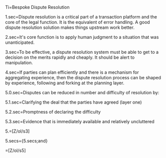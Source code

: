 Ti=Bespoke Dispute Resolution

1.sec=Dispute resolution is a critical part of a transaction platform and the core of the legal function.  It is the equivalent of error handling.  A good dispute resolution solution makes things upstream work better.

2.sec=It's core function is to apply human judgment to a situation that was unanticipated.

3.sec=To be effective, a dispute resolution system must be able to get to a decision on the merits rapidly and cheaply.  It should be alert to manipulation.

4.sec=If parties can plan efficiently and there is a mechanism for aggregating experience, then the dispute resolution process can be shaped by experience, following and forking at the planning layer.

5.0.sec=Disputes can be reduced in number and difficulty of resolution by:

5.1.sec=Clarifying the deal that the parties have agreed (layer one)

5.2.sec=Promptness of declaring the difficulty

5.3.sec=Evidence that is immediately available and relatively uncluttered

5.=[Z/ol/s3]

5.secs={5.secs;and}

=[Z/ol/s5]